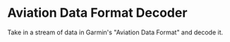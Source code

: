 # Aviation Data Format Decoder
 Take in a stream of data in Garmin's "Aviation Data Format" and decode it.
